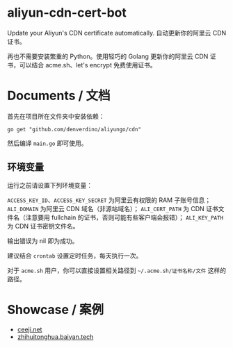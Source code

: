 # aliyun-cdn-cert-bot
Update your Aliyun's CDN certificate automatically. 自动更新你的阿里云 CDN 证书。

再也不需要安装繁重的 Python。使用轻巧的 Golang 更新你的阿里云 CDN 证书，可以结合 acme.sh、let's encrypt 免费使用证书。

# Documents / 文档

首先在项目所在文件夹中安装依赖：

```
go get "github.com/denverdino/aliyungo/cdn"
```

然后编译 `main.go` 即可使用。

## 环境变量

运行之前请设置下列环境变量：

`ACCESS_KEY_ID`、`ACCESS_KEY_SECRET` 为阿里云有权限的 RAM 子账号信息；
`ALI_DOMAIN` 为阿里云 CDN 域名（非源站域名）；
`ALI_CERT_PATH` 为 CDN 证书文件名（注意要用 fullchain 的证书，否则可能有些客户端会报错）；
`ALI_KEY_PATH` 为 CDN 证书密钥文件名。

输出错误为 nil 即为成功。

建议结合 `crontab` 设置定时任务，每天执行一次。

对于 `acme.sh` 用户，你可以直接设置相关路径到 `~/.acme.sh/证书名称/文件` 这样的路径。

# Showcase / 案例

- [ceeji.net](https://ceeji.net "笃志者")
- [zhihuitonghua.baiyan.tech](zhihuitonghua.baiyan.tech "智绘童话")
